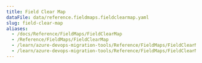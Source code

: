 ```yaml
---
title: Field Clear Map
dataFile: data/reference.fieldmaps.fieldclearmap.yaml
slug: field-clear-map
aliases:
  - /docs/Reference/FieldMaps/FieldClearMap
  - /Reference/FieldMaps/FieldClearMap
  - /learn/azure-devops-migration-tools/Reference/FieldMaps/FieldClearMap
  - /learn/azure-devops-migration-tools/Reference/FieldMaps/FieldClearMap/index.md
---
```

